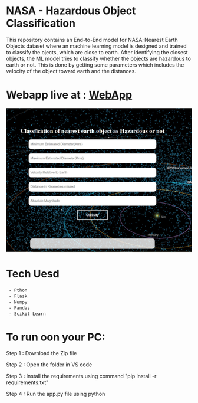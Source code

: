 # NASA - Hazardous Object Classification
   This repository contains an End-to-End model for NASA-Nearest Earth Objects dataset where an machine learning model is designed and trained to classify the ojects, which are close to earth.
   After identifying the closest objects, the ML model tries to classify whether the objects are hazardous to earth or not. This is done by getting some parameters which includes the velocity of the object toward earth
   and the distances.
   
# Webapp live at : [WebApp](https://nasa-hazardousobj-classify.herokuapp.com/)
   
   ![alt text](https://github.com/ParthivAkilesh/NASA-HazardousObject-classification/blob/main/webapp.jpg)
   
# Tech Uesd
   
     - Pthon
     - Flask
     - Numpy
     - Pandas
     - Scikit Learn
   
# To run oon your PC:
Step 1 : Download the Zip file

Step 2 : Open the folder in VS code

Step 3 : Install the requirements using command "pip install -r requirements.txt"

Step 4 : Run the app.py file using python


   
   
